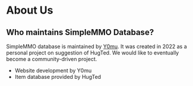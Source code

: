 # About Us

## Who maintains SimpleMMO Database?
SimpleMMO database is maintained by [Y0mu](https://twitter.com/ImY0mu). It was created in 2022 as a personal project on suggestion of HugTed.
We would like to eventually become a community-driven project.

- Website development by Y0mu
- Item database provided by HugTed

